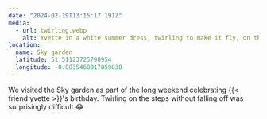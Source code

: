 ```yaml
---
date: "2024-02-19T13:15:17.191Z"
media:
  - url: twirling.webp
    alt: Yvette in a white summer dress, twirling to make it fly, on the steps of the botanical garden at the top of the Walkie Talkie tower.
location:
  name: Sky garden
  latitude: 51.51123725790954
  longitude: -0.0835468917859838
---
```

We visited the Sky garden as part of the long weekend celebrating {{< friend yvette >}}'s birthday. Twirling on the steps without falling off was surprisingly difficult 😂
